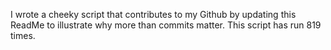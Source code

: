I wrote a cheeky script that contributes to my Github by updating this ReadMe to illustrate why more than commits matter. This script has run 819 times.
